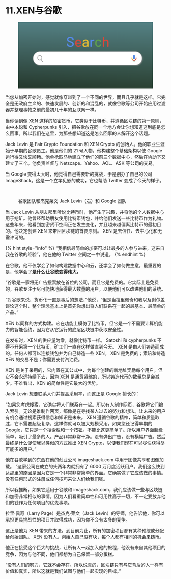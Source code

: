 # 11.XEN与谷歌

<figure><img src="../../../.gitbook/assets/image (9).png" alt=""><figcaption></figcaption></figure>

当您从加密开始时，感觉就像穿越到了一个不同的世界，而且几乎就是这样。它完全是无政府主义的、快速发展的、创新的和混乱的，就像谷歌等公司开始应用过滤器并整理事物之前的最初几十年的互联网一样。

当你读到像 XEN 这样的加密货币，它类似于比特币，并遵循区块链的第一原则，由中本聪和 Cypherpunks 引入，把谷歌放在同一个地方会让你想知道这到底是怎么回事。所以我们在这里，为那些想知道这是怎么回事的人解开这个话题。

Jack Levin 是 Fair Crypto Foundation 和 XEN Crypto 的创始人。他的职业生涯始于早期的谷歌员工。他是他们的 21 号人物，他构建整个基础架构以使 Google 运行得又快又顺畅。他单枪匹马地建立了他们的前三个数据中心，然后在协助下又建立了三个。他负责监督与 Netscape、Yahoo、AOL、ASK 等公司的交易。

当 Google 变得太大时，他觉得自己需要新的挑战，于是创办了自己的公司 ImageShack。这是一个立竿见影的成功，它也帮助 Twitter 变成了今天的样子。

<figure><img src="https://btcdayu.gitbook.io/~gitbook/image?url=https:%2F%2F1896207398-files.gitbook.io%2F%7E%2Ffiles%2Fv0%2Fb%2Fgitbook-x-prod.appspot.com%2Fo%2Fspaces%252FkndOd8yXPMu5IiCOU8TW%252Fuploads%252Fg6FWUbWd8Mp3TuMPDxk8%252Fimage.png%3Falt=media%26token=9df885bd-0af1-4729-8bf1-ba490235ba3c&#x26;width=768&#x26;dpr=4&#x26;quality=100&#x26;sign=2127ff4483f6bb02c3f45163d1e9d975fae464a7b295b186c71f07b43b385413" alt=""><figcaption><p>谷歌团队和杰克莱文 Jack Levin（右）和 Google 团队</p></figcaption></figure>

当 Jack Levin 从朋友那里听说比特币时，他产生了兴趣，并将他的个人数据中心用于挖矿。他曾经帮助朋友使用比特币钱包，并给他们发送一些比特币作为礼物。这些年来，他看到加密货币空间正在发生变化，并且越来越偏离比特币的最初目的。他决定创建 XEN 来带回区块链的首要原则。 XEN 是去信任、去中心化和无需许可的。

{% hint style="info" %}
“我相信最简单的加密可以让最多的人参与进来，这来自我在谷歌的经验”，他在他的 Twitter 空间之一中说道。
{% endhint %}

在谷歌，他不仅学会了如何构建数据中心和云，还学会了如何做生意，最重要的是，他学会了**是什么让谷歌变得伟大。**

“谷歌是一家将无广告搜索放在首位的公司，而且它是免费的。它实际上是免费的，谷歌专注于尽可能快地获得最大数量的用户，以便他们可以改进他们的系统。

“对谷歌来说，货币化一直是事后的想法，”他说，“但是当拉里佩奇和我以及谢尔盖谈论这个时，整个理念基本上是首先你想出将人们联系在一起的最基本、最简单的产品。”

XEN 以同样的方式构建。它在功能上模仿了比特币，但它是一个不需要计算机能力的智能合约，因为它从它运行的底层区块链中获取安全性。

在发布时，XEN 的供应量为零，就像比特币一样。 Satoshi 和 cypherpunks 不得不开采第一个比特币，矿工们一直在这样做直到今天。 XEN 是由人们铸造而成的。任何人都可以连接钱包并为自己铸造一些 XEN。 XEN 是免费的；索赔和铸造 XEN 的交易不是；你需要支付汽油费。

XEN 是关于采用的，它内置在其公式中，为每个创建的新地址奖励每个用户。但它不会永远持续下去，因为 XEN 是通货紧缩的，所以铸造代币的数量总是会减少。不难看出，XEN 的简单性是它最大的优势。

Jack Levin 想要联系人们并提高采用率，而这正是 Google 擅长的：

“如果您考虑搜索，它确实将人们联系在一起。所以有人制作网页，谷歌将它们编入索引。无论是谁制作网页，都像是在寻找某人过去的努力和想法。让未来的用户有机会通过搜索获得信息和知识是未来。 XEN 遵循谷歌的精神，简单和质量取胜，它不需要超级复杂，这样你就可以被大规模采用。如果您还记得早期的 Google，它只是一个搜索栏和一个按钮。不能比这更简单了。所以用户界面超级简单，吸引了最多的人。产品非常非常干净。没有弹出广告，没有横幅广告。然后最终是什么促使我以类似的方式推出 XEN Crypto，以便我们现在可以尽快获得尽可能多的用户。”

他在谷歌学到的东西在他的创业公司 imageshack.com 中用于图像共享和图像加载。 “这家公司在成立的头两年内就拥有了 6000 万月度活跃用户。我们这么快到达那里的原因是因为它是一个非常非常简单的界面。它确实做了它应该做的事情。没有任何形式的注册或任何技巧来让人们给我们钱。

所以我推断，如果它适用于谷歌和 imageshack.com，我们应该做一些与区块链和加密非常相似的事情，因为人们看重简单性和可用性高于一切，不一定要放弃他们的钱作为任何项目的优先事项。

拉里·佩奇（Larry Page）是杰克·莱文（Jack Levin）的导师，他告诉他，你可以承担更具挑战性的项目并取得成功，因为你不会有太多的竞争。

这正是他为 XEN 带来的方法。到目前为止，所有的加密项目都有某种预挖或分配给创始团队。 XEN 没有人。创始人自己没有块，每个人都有相同的机会来铸币。

他正在接受这个巨大的挑战，让所有人一起加入他的旅程，他没有来自其他项目的竞争，因为与他不同，他们都想为自己保留一部分蛋糕。

“没有人们的努力，它就不会存在。所以说真的，区块链只有与它背后的人一样有价值和真实，所以这就是我们试图与他们一起实现的目标。”

